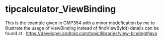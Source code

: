 # tipcalculator_ViewBinding
This is the example given in CMP354 with a minor modefication by me to illustrate the usage of viewBinding instead of findViewById()
details can be found at :
https://developer.android.com/topic/libraries/view-binding#java
